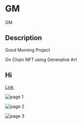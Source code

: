 # GM
GM

## Description
Good Morning Project

On Chain NFT using Generative Art

## Hi

[Link](https://sunrisehouse.github.io/GM)

![page 1](https://sunrisehouse.github.io/GM/resources/page1.png)

![page 2](https://sunrisehouse.github.io/GM/resources/page2.png)

![page 3](https://sunrisehouse.github.io/GM/resources/page3.png)

